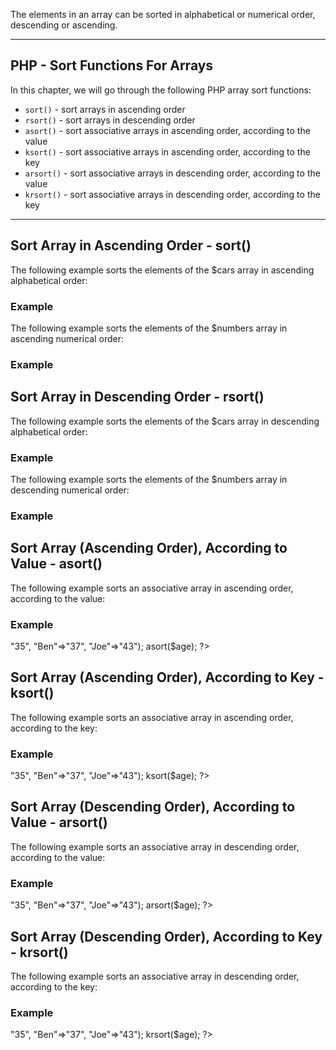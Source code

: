 The elements in an array can be sorted in alphabetical or numerical order, descending or ascending.

----------

## PHP - Sort Functions For Arrays

In this chapter, we will go through the following PHP array sort functions:

-   `sort()`  - sort arrays in ascending order
-   `rsort()`  - sort arrays in descending order
-   `asort()`  - sort associative arrays in ascending order, according to the value
-   `ksort()`  - sort associative arrays in ascending order, according to the key
-   `arsort()`  - sort associative arrays in descending order, according to the value
-   `krsort()`  - sort associative arrays in descending order, according to the key

----------

## Sort Array in Ascending Order - sort()

The following example sorts the elements of the $cars array in ascending alphabetical order:

### Example

<?php  
$cars =  array("Volvo",  "BMW",  "Toyota");  
sort($cars);  
?>



The following example sorts the elements of the $numbers array in ascending numerical order:

### Example

<?php  
$numbers =  array(4,  6,  2,  22,  11);  
sort($numbers);  
?>


## Sort Array in Descending Order - rsort()

The following example sorts the elements of the $cars array in descending alphabetical order:

### Example

<?php  
$cars =  array("Volvo",  "BMW",  "Toyota");  
rsort($cars);  
?>



The following example sorts the elements of the $numbers array in descending numerical order:

### Example

<?php  
$numbers =  array(4,  6,  2,  22,  11);  
rsort($numbers);  
?>



## Sort Array (Ascending Order), According to Value - asort()

The following example sorts an associative array in ascending order, according to the value:

### Example

<?php  
$age =  array("Peter"=>"35",  "Ben"=>"37",  "Joe"=>"43");  
asort($age);  
?>


## Sort Array (Ascending Order), According to Key - ksort()

The following example sorts an associative array in ascending order, according to the key:

### Example

<?php  
$age =  array("Peter"=>"35",  "Ben"=>"37",  "Joe"=>"43");  
ksort($age);  
?>



## Sort Array (Descending Order), According to Value - arsort()

The following example sorts an associative array in descending order, according to the value:

### Example

<?php  
$age =  array("Peter"=>"35",  "Ben"=>"37",  "Joe"=>"43");  
arsort($age);  
?>


## Sort Array (Descending Order), According to Key - krsort()

The following example sorts an associative array in descending order, according to the key:

### Example

<?php  
$age =  array("Peter"=>"35",  "Ben"=>"37",  "Joe"=>"43");  
krsort($age);  
?>


